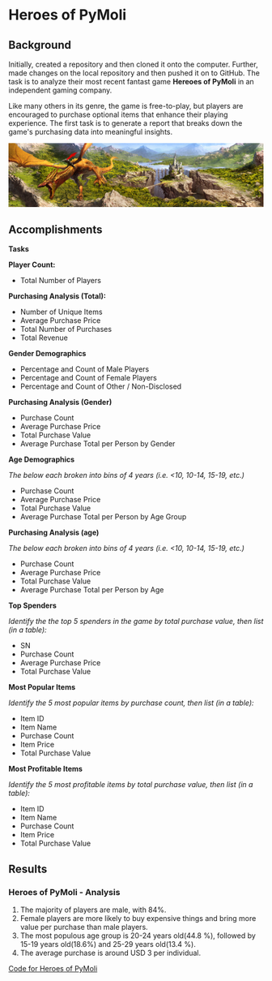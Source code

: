 # Heroes of PyMoli

## Background

Initially, created a repository and then cloned it onto the computer. Further, made changes on the local repository and then pushed it on to GitHub. The task is to analyze their most recent fantast game **Hereoes of PyMoli** in an independent gaming company. 

Like many others in its genre, the game is free-to-play, but players are encouraged to purchase optional items that enhance their playing experience. The first task is to generate a report that breaks down the game's purchasing data into meaningful insights.

![Heroes of PyMoli](/images/heroespymoli.jpg)

## Accomplishments

**Tasks**

**Player Count:** 
* Total Number of Players

**Purchasing Analysis (Total):**  
* Number of Unique Items
* Average Purchase Price
* Total Number of Purchases
* Total Revenue

**Gender Demographics**
* Percentage and Count of Male Players
* Percentage and Count of Female Players
* Percentage and Count of Other / Non-Disclosed

**Purchasing Analysis (Gender)**
* Purchase Count
* Average Purchase Price
* Total Purchase Value
* Average Purchase Total per Person by Gender

**Age Demographics**

*The below each broken into bins of 4 years (i.e. <10, 10-14, 15-19, etc.)*
* Purchase Count
* Average Purchase Price
* Total Purchase Value
* Average Purchase Total per Person by Age Group

**Purchasing Analysis (age)**

*The below each broken into bins of 4 years (i.e. <10, 10-14, 15-19, etc.)*
* Purchase Count
* Average Purchase Price
* Total Purchase Value
* Average Purchase Total per Person by Age

**Top Spenders**

*Identify the the top 5 spenders in the game by total purchase value, then list (in a table):*
* SN
* Purchase Count
* Average Purchase Price
* Total Purchase Value

**Most Popular Items**

*Identify the 5 most popular items by purchase count, then list (in a table):*
* Item ID
* Item Name
* Purchase Count
* Item Price
* Total Purchase Value

**Most Profitable Items**

*Identify the 5 most profitable items by total purchase value, then list (in a table):*
* Item ID
* Item Name
* Purchase Count
* Item Price
* Total Purchase Value

## Results

### Heroes of PyMoli - Analysis

1. The majority of players are male, with 84%.
2. Female players are more likely to buy expensive things and bring more value per purchase than male players.
3. The most populous age group is 20-24 years old(44.8 %), followed by 15-19 years old(18.6%) and 25-29 years old(13.4 %).
4. The average purchase is around USD 3 per individual.

[Code for Heroes of PyMoli](HeroesofPymoli/HeroesOfPymoli_starter.ipynb)


